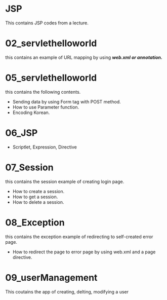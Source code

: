# JSP
This contains JSP codes from a lecture.

# 02_servlethelloworld
this contains an example of URL mapping by using ***web.xml or annotation.***

# 05_servlethelloworld
this contains the following contents.
* Sending data by using Form tag with POST method.
* How to use Parameter function.
* Encoding Korean.

# 06_JSP
* Scriptlet, Expression, Directive

# 07_Session
this contains the session example of creating login page.

* How to create a session.
* How to get a session.
* How to delete a session.

# 08_Exception
this contains the exception example of redirecting to self-created error page.

* How to redirect the page to error page by using web.xml and a page directive.

# 09_userManagement
This coutains the app of creating, delting, modifying a user
